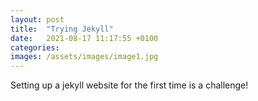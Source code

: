 ```yaml
---
layout: post
title:  "Trying Jekyll"
date:   2021-08-17 11:17:55 +0100
categories:
images: /assets/images/image1.jpg
---
```

Setting up a jekyll website for the first time is a challenge!

